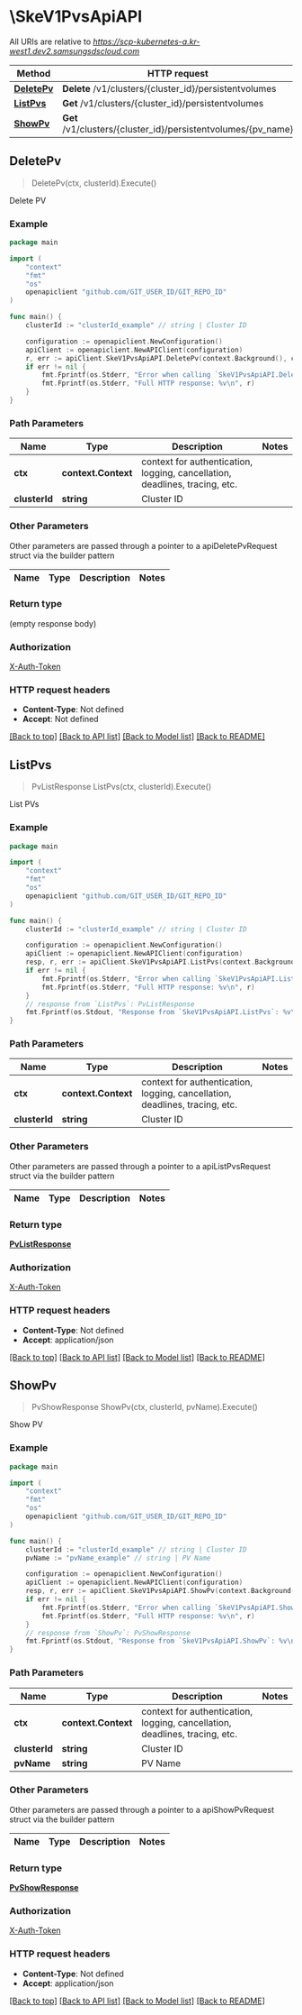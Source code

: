 # \SkeV1PvsApiAPI

All URIs are relative to *https://scp-kubernetes-a.kr-west1.dev2.samsungsdscloud.com*

Method | HTTP request | Description
------------- | ------------- | -------------
[**DeletePv**](SkeV1PvsApiAPI.md#DeletePv) | **Delete** /v1/clusters/{cluster_id}/persistentvolumes | Delete PV
[**ListPvs**](SkeV1PvsApiAPI.md#ListPvs) | **Get** /v1/clusters/{cluster_id}/persistentvolumes | List PVs
[**ShowPv**](SkeV1PvsApiAPI.md#ShowPv) | **Get** /v1/clusters/{cluster_id}/persistentvolumes/{pv_name} | Show PV



## DeletePv

> DeletePv(ctx, clusterId).Execute()

Delete PV



### Example

```go
package main

import (
	"context"
	"fmt"
	"os"
	openapiclient "github.com/GIT_USER_ID/GIT_REPO_ID"
)

func main() {
	clusterId := "clusterId_example" // string | Cluster ID

	configuration := openapiclient.NewConfiguration()
	apiClient := openapiclient.NewAPIClient(configuration)
	r, err := apiClient.SkeV1PvsApiAPI.DeletePv(context.Background(), clusterId).Execute()
	if err != nil {
		fmt.Fprintf(os.Stderr, "Error when calling `SkeV1PvsApiAPI.DeletePv``: %v\n", err)
		fmt.Fprintf(os.Stderr, "Full HTTP response: %v\n", r)
	}
}
```

### Path Parameters


Name | Type | Description  | Notes
------------- | ------------- | ------------- | -------------
**ctx** | **context.Context** | context for authentication, logging, cancellation, deadlines, tracing, etc.
**clusterId** | **string** | Cluster ID | 

### Other Parameters

Other parameters are passed through a pointer to a apiDeletePvRequest struct via the builder pattern


Name | Type | Description  | Notes
------------- | ------------- | ------------- | -------------


### Return type

 (empty response body)

### Authorization

[X-Auth-Token](../README.md#X-Auth-Token)

### HTTP request headers

- **Content-Type**: Not defined
- **Accept**: Not defined

[[Back to top]](#) [[Back to API list]](../README.md#documentation-for-api-endpoints)
[[Back to Model list]](../README.md#documentation-for-models)
[[Back to README]](../README.md)


## ListPvs

> PvListResponse ListPvs(ctx, clusterId).Execute()

List PVs



### Example

```go
package main

import (
	"context"
	"fmt"
	"os"
	openapiclient "github.com/GIT_USER_ID/GIT_REPO_ID"
)

func main() {
	clusterId := "clusterId_example" // string | Cluster ID

	configuration := openapiclient.NewConfiguration()
	apiClient := openapiclient.NewAPIClient(configuration)
	resp, r, err := apiClient.SkeV1PvsApiAPI.ListPvs(context.Background(), clusterId).Execute()
	if err != nil {
		fmt.Fprintf(os.Stderr, "Error when calling `SkeV1PvsApiAPI.ListPvs``: %v\n", err)
		fmt.Fprintf(os.Stderr, "Full HTTP response: %v\n", r)
	}
	// response from `ListPvs`: PvListResponse
	fmt.Fprintf(os.Stdout, "Response from `SkeV1PvsApiAPI.ListPvs`: %v\n", resp)
}
```

### Path Parameters


Name | Type | Description  | Notes
------------- | ------------- | ------------- | -------------
**ctx** | **context.Context** | context for authentication, logging, cancellation, deadlines, tracing, etc.
**clusterId** | **string** | Cluster ID | 

### Other Parameters

Other parameters are passed through a pointer to a apiListPvsRequest struct via the builder pattern


Name | Type | Description  | Notes
------------- | ------------- | ------------- | -------------


### Return type

[**PvListResponse**](PvListResponse.md)

### Authorization

[X-Auth-Token](../README.md#X-Auth-Token)

### HTTP request headers

- **Content-Type**: Not defined
- **Accept**: application/json

[[Back to top]](#) [[Back to API list]](../README.md#documentation-for-api-endpoints)
[[Back to Model list]](../README.md#documentation-for-models)
[[Back to README]](../README.md)


## ShowPv

> PvShowResponse ShowPv(ctx, clusterId, pvName).Execute()

Show PV



### Example

```go
package main

import (
	"context"
	"fmt"
	"os"
	openapiclient "github.com/GIT_USER_ID/GIT_REPO_ID"
)

func main() {
	clusterId := "clusterId_example" // string | Cluster ID
	pvName := "pvName_example" // string | PV Name

	configuration := openapiclient.NewConfiguration()
	apiClient := openapiclient.NewAPIClient(configuration)
	resp, r, err := apiClient.SkeV1PvsApiAPI.ShowPv(context.Background(), clusterId, pvName).Execute()
	if err != nil {
		fmt.Fprintf(os.Stderr, "Error when calling `SkeV1PvsApiAPI.ShowPv``: %v\n", err)
		fmt.Fprintf(os.Stderr, "Full HTTP response: %v\n", r)
	}
	// response from `ShowPv`: PvShowResponse
	fmt.Fprintf(os.Stdout, "Response from `SkeV1PvsApiAPI.ShowPv`: %v\n", resp)
}
```

### Path Parameters


Name | Type | Description  | Notes
------------- | ------------- | ------------- | -------------
**ctx** | **context.Context** | context for authentication, logging, cancellation, deadlines, tracing, etc.
**clusterId** | **string** | Cluster ID | 
**pvName** | **string** | PV Name | 

### Other Parameters

Other parameters are passed through a pointer to a apiShowPvRequest struct via the builder pattern


Name | Type | Description  | Notes
------------- | ------------- | ------------- | -------------



### Return type

[**PvShowResponse**](PvShowResponse.md)

### Authorization

[X-Auth-Token](../README.md#X-Auth-Token)

### HTTP request headers

- **Content-Type**: Not defined
- **Accept**: application/json

[[Back to top]](#) [[Back to API list]](../README.md#documentation-for-api-endpoints)
[[Back to Model list]](../README.md#documentation-for-models)
[[Back to README]](../README.md)

